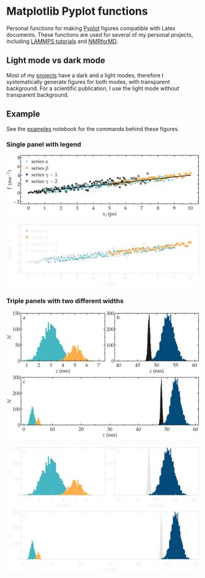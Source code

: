 # Matplotlib Pyplot functions

Personal functions for making [Pyplot](https://matplotlib.org/3.5.3/api/_as_gen/matplotlib.pyplot.html) figures compatible with Latex documents.
These functions are used for several of my personal projects, including [LAMMPS tutorials](https://lammpstutorials.github.io) and 
[NMRforMD](https://nmrformd.readthedocs.io).

## Light mode vs dark mode

Most of my [projects](https://lammpstutorials.github.io) have a dark and a light modes, 
therefore I systematically generate figures for both modes, with 
transparent background. For a scientific publication, I use the light mode
without transparent background.

## Example

See the [examples](examples.ipynb) notebook for the commands behind these figures.

### Single panel with legend

![illustration](examples/example-1-light.png#gh-light-mode-only)

![illustration](examples/example-1-dark.png#gh-dark-mode-only)

### Triple panels with two different widths

![illustration](examples/example-2-light.png#gh-light-mode-only)

![illustration](examples/example-2-dark.png#gh-dark-mode-only)
